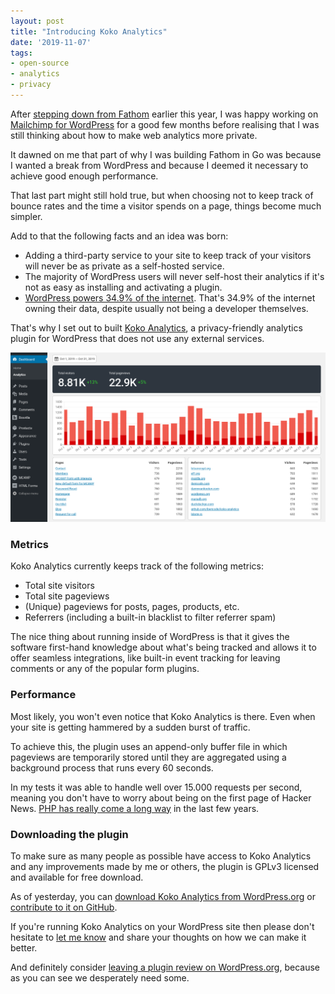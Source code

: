 ```yaml
---
layout: post
title: "Introducing Koko Analytics"
date: '2019-11-07'
tags:
- open-source
- analytics
- privacy
---
```


After [stepping down from Fathom](/stepping-down-fathom-maintainer/) earlier this year, I was happy working on [Mailchimp for WordPress](https://mc4wp.com/) for a good few months 
before realising that I was still thinking about how to make web analytics more private.

It dawned on me that part of why I was building Fathom in Go was because I wanted a break from WordPress and because I deemed it necessary to achieve good enough performance. 

That last part might still hold true, but when choosing not to keep track of bounce rates and the time a visitor spends on a page, things become much simpler.

Add to that the following facts and an idea was born:

- Adding a third-party service to your site to keep track of your visitors will never be as private as a self-hosted service.
- The majority of WordPress users will never self-host their analytics if it's not as easy as installing and activating a plugin.
- [WordPress powers 34.9% of the internet](https://w3techs.com/technologies/details/cm-wordpress/all/all). That's 34.9% of the internet owning their data, despite usually not being a developer themselves.

That's why I set out to built [Koko Analytics](https://www.kokoanalytics.com/), a privacy-friendly analytics plugin for WordPress that does not use any external services.

[![Koko Analytics dashboard](/media/2019/koko-analytics-dashboard.png)](https://www.kokoanalytics.com/)

### Metrics

Koko Analytics currently keeps track of the following metrics: 

- Total site visitors
- Total site pageviews
- (Unique) pageviews for posts, pages, products, etc.
- Referrers (including a built-in blacklist to filter referrer spam)

The nice thing about running inside of WordPress is that it gives the software first-hand knowledge about what's being tracked and allows it to offer seamless integrations, like built-in event tracking for leaving comments or any of the popular form plugins.

### Performance

Most likely, you won't even notice that Koko Analytics is there. Even when your site is getting hammered by a sudden burst of traffic.

To achieve this, the plugin uses an append-only buffer file in which pageviews are temporarily stored until they are aggregated using a background process that runs every 60 seconds.

In my tests it was able to handle well over 15.000 requests per second, meaning you don't have to worry about being on the first page of Hacker News. [PHP has really come a long way](/from-go-back-to-php-again/) in the last few years.

### Downloading the plugin 

To make sure as many people as possible have access to Koko Analytics and any improvements made by me or others, the plugin is GPLv3 licensed and available for free download.

As of yesterday, you can [download Koko Analytics from WordPress.org](https://wordpress.org/plugins/koko-analytics) or [contribute to it on GitHub](https://github.com/ibericode/koko-analytics).

If you're running Koko Analytics on your WordPress site then please don't hesitate to [let me know](/contact/) and share your thoughts on how we can make it better. 

And definitely consider [leaving a plugin review on WordPress.org](https://wordpress.org/support/plugin/koko-analytics/reviews/#new-post), because as you can see we desperately need some.

